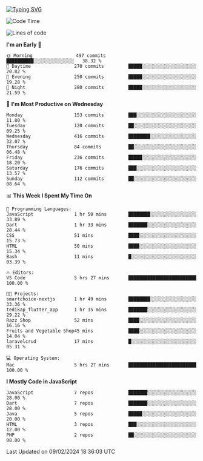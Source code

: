 
<a href="https://git.io/typing-svg"><img src="https://readme-typing-svg.demolab.com?font=Source+Code+Pro&pause=1000&random=false&width=435&lines=Hey+%F0%9F%A5%B6+iam+Yasa+Kafi+Razzan" alt="Typing SVG" /></a>
<!--START_SECTION:waka-->
![Code Time](http://img.shields.io/badge/Code%20Time-211%20hrs%2048%20mins-blue)

![Lines of code](https://img.shields.io/badge/From%20Hello%20World%20I%27ve%20Written-519.5%20thousand%20lines%20of%20code-blue)

**I'm an Early 🐤** 

```text
🌞 Morning                497 commits         ██████████░░░░░░░░░░░░░░░   38.32 % 
🌆 Daytime                270 commits         █████░░░░░░░░░░░░░░░░░░░░   20.82 % 
🌃 Evening                250 commits         █████░░░░░░░░░░░░░░░░░░░░   19.28 % 
🌙 Night                  280 commits         █████░░░░░░░░░░░░░░░░░░░░   21.59 % 
```
📅 **I'm Most Productive on Wednesday** 

```text
Monday                   153 commits         ███░░░░░░░░░░░░░░░░░░░░░░   11.80 % 
Tuesday                  120 commits         ██░░░░░░░░░░░░░░░░░░░░░░░   09.25 % 
Wednesday                416 commits         ████████░░░░░░░░░░░░░░░░░   32.07 % 
Thursday                 84 commits          ██░░░░░░░░░░░░░░░░░░░░░░░   06.48 % 
Friday                   236 commits         █████░░░░░░░░░░░░░░░░░░░░   18.20 % 
Saturday                 176 commits         ███░░░░░░░░░░░░░░░░░░░░░░   13.57 % 
Sunday                   112 commits         ██░░░░░░░░░░░░░░░░░░░░░░░   08.64 % 
```


📊 **This Week I Spent My Time On** 

```text
💬 Programming Languages: 
JavaScript               1 hr 50 mins        ████████░░░░░░░░░░░░░░░░░   33.89 % 
Dart                     1 hr 33 mins        ███████░░░░░░░░░░░░░░░░░░   28.44 % 
CSS                      51 mins             ████░░░░░░░░░░░░░░░░░░░░░   15.73 % 
HTML                     50 mins             ████░░░░░░░░░░░░░░░░░░░░░   15.34 % 
Bash                     11 mins             █░░░░░░░░░░░░░░░░░░░░░░░░   03.39 % 

🔥 Editors: 
VS Code                  5 hrs 27 mins       █████████████████████████   100.00 % 

🐱‍💻 Projects: 
smartchoice-nextjs       1 hr 49 mins        ████████░░░░░░░░░░░░░░░░░   33.36 % 
tedikap_flutter_app      1 hr 35 mins        ███████░░░░░░░░░░░░░░░░░░   29.22 % 
Razz Shop                52 mins             ████░░░░░░░░░░░░░░░░░░░░░   16.16 % 
Fruits and Vegetable Shop45 mins             ████░░░░░░░░░░░░░░░░░░░░░   14.04 % 
laravelcrud              17 mins             █░░░░░░░░░░░░░░░░░░░░░░░░   05.31 % 

💻 Operating System: 
Mac                      5 hrs 27 mins       █████████████████████████   100.00 % 
```

**I Mostly Code in JavaScript** 

```text
JavaScript               7 repos             ███████░░░░░░░░░░░░░░░░░░   28.00 % 
Dart                     7 repos             ███████░░░░░░░░░░░░░░░░░░   28.00 % 
Java                     5 repos             █████░░░░░░░░░░░░░░░░░░░░   20.00 % 
HTML                     3 repos             ███░░░░░░░░░░░░░░░░░░░░░░   12.00 % 
PHP                      2 repos             ██░░░░░░░░░░░░░░░░░░░░░░░   08.00 % 
```




 Last Updated on 09/02/2024 18:36:03 UTC
<!--END_SECTION:waka-->
